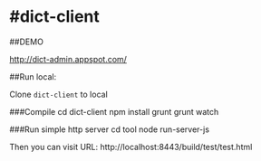 #dict-client
================================

##DEMO

http://dict-admin.appspot.com/

##Run local:

Clone `dict-client` to local

###Compile
    cd dict-client
    npm install
    grunt
    grunt watch

###Run simple http server
    cd tool
    node run-server-js

Then you can visit URL:
 http://localhost:8443/build/test/test.html
